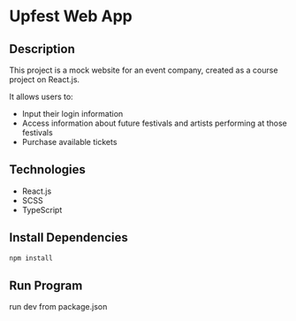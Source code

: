 # Upfest Web App

## Description  
This project is a mock website for an event company, created as a course project on React.js.

It allows users to:  
- Input their login information  
- Access information about future festivals and artists performing at those festivals  
- Purchase available tickets  

## Technologies  
- React.js  
- SCSS  
- TypeScript  

## Install Dependencies
```sh
npm install
```
## Run Program
run dev from package.json
